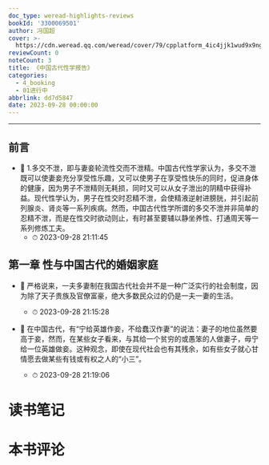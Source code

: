 ```yaml
---
doc_type: weread-highlights-reviews
bookId: '3300069501'
author: 冯国超
cover: >-
  https://cdn.weread.qq.com/weread/cover/79/cpplatform_4ic4jjk1wud9x9ngdstcdm/t7_cpplatform_4ic4jjk1wud9x9ngdstcdm1693378707.jpg
reviewCount: 0
noteCount: 3
title: 《中国古代性学报告》
categories:
  - 4_booking
  - 01进行中
abbrlink: dd7d5847
date: 2023-09-28 00:00:00
---
```


---


## 前言


- 📌 1.多交不泄，即与妻妾轮流性交而不泄精。中国古代性学家认为，多交不泄既可以使妻妾充分享受性乐趣，又可以使男子在享受性快乐的同时，促进身体的健康，因为男子不泄精则无耗损，同时又可以从女子泄出的阴精中获得补益。现代性学认为，男子在性交时忍精不泄，会使精液逆射进膀胱，并引起前列腺炎、肾炎等一系列疾病。然而，中国古代性学所谓的多交不泄并非简单的忍精不泄，而是在性交时欲动则止，有时甚至要辅以静坐养性、打通周天等一系列修炼工夫。 
    - ⏱ 2023-09-28 21:11:45 
## 第一章 性与中国古代的婚姻家庭


- 📌 严格说来，一夫多妻制在我国古代社会并不是一种广泛实行的社会制度，因为除了天子贵族及官僚富豪，绝大多数民众过的仍是一夫一妻的生活。 
    - ⏱ 2023-09-28 21:15:28 

- 📌 在中国古代，有“宁给英雄作妾，不给蠢汉作妻”的说法：妻子的地位虽然要高于妾，然而，在某些女子看来，与其给一个贫穷的或愚笨的人做妻子，毋宁给一位英雄做妾。这种观念，即使在现代社会也有其残余，如有些女子就心甘情愿去做某些有钱或有权之人的“小三”。 
    - ⏱ 2023-09-28 21:19:06 

# 读书笔记


# 本书评论
